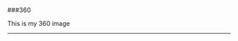 ###360

This is my 360 image
<script src="//360.vizor.io/scripts/embed.js" data-vizorurl="https://360.vizor.io/embed/v/yg4y" ></script>

***
